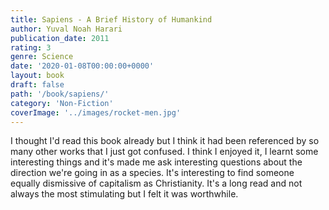 ```yaml
---
title: Sapiens - A Brief History of Humankind
author: Yuval Noah Harari
publication_date: 2011
rating: 3
genre: Science
date: '2020-01-08T00:00:00+0000'
layout: book
draft: false
path: '/book/sapiens/'
category: 'Non-Fiction'
coverImage: '../images/rocket-men.jpg'
---
```

I thought I'd read this book already but I think it had been referenced by so many other works that I just got confused. I think I enjoyed it, I learnt some interesting things and it's made me ask interesting questions about the direction we're going in as a species. It's interesting to find someone equally dismissive of capitalism as Christianity. It's a long read and not always the most stimulating but I felt it was worthwhile. 
